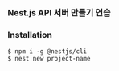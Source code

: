 ### Nest.js API 서버 만들기 연습

### Installation
```cli
$ npm i -g @nestjs/cli
$ nest new project-name
```
